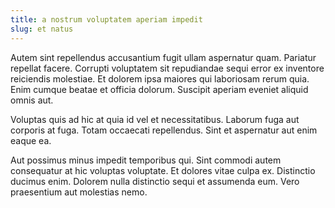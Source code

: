 ```yaml
---
title: a nostrum voluptatem aperiam impedit
slug: et natus
---
```


Autem sint repellendus accusantium fugit ullam aspernatur quam. Pariatur repellat facere. Corrupti voluptatem sit repudiandae sequi error ex inventore reiciendis molestiae. Et dolorem ipsa maiores qui laboriosam rerum quia. Enim cumque beatae et officia dolorum. Suscipit aperiam eveniet aliquid omnis aut.

Voluptas quis ad hic at quia id vel et necessitatibus. Laborum fuga aut corporis at fuga. Totam occaecati repellendus. Sint et aspernatur aut enim eaque ea.

Aut possimus minus impedit temporibus qui. Sint commodi autem consequatur at hic voluptas voluptate. Et dolores vitae culpa ex. Distinctio ducimus enim. Dolorem nulla distinctio sequi et assumenda eum. Vero praesentium aut molestias nemo.
